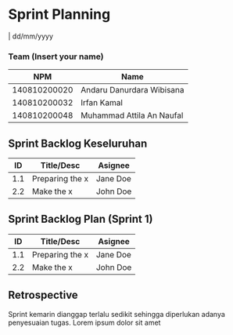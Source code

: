 # Sprint Planning 
| dd/mm/yyyy

### Team (Insert your name)
| NPM           | Name        |
| ------------- |-------------|
| 140810200020  | Andaru Danurdara Wibisana    |
| 140810200032  | Irfan Kamal    |
| 140810200048  | Muhammad Attila An Naufal |

## Sprint Backlog Keseluruhan 
| ID  | Title/Desc | Asignee | 
| --- | ---------- | ------- | 
| 1.1 | Preparing the x | Jane Doe | 
| 2.2 | Make the x | John Doe | 

## Sprint Backlog Plan (Sprint 1)
| ID  | Title/Desc | Asignee | 
| --- | ---------- | ------- | 
| 1.1 | Preparing the x | Jane Doe | 
| 2.2 | Make the x | John Doe | 

## Retrospective 

Sprint kemarin dianggap terlalu sedikit sehingga diperlukan adanya penyesuaian tugas. Lorem ipsum dolor sit amet
